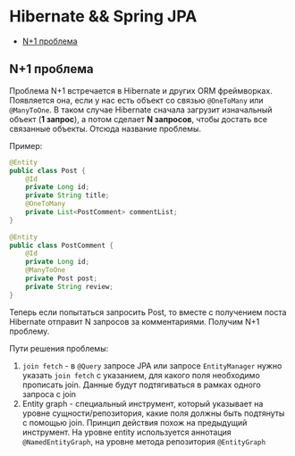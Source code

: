 # Hibernate && Spring JPA

- [N+1 проблема](#n1-проблема)

## N+1 проблема
Проблема N+1 встречается в Hibernate и других ORM фреймворках. Появляется она, если у нас есть объект со связью
`@OneToMany` или `@ManyToOne`. В таком случае Hibernate сначала загрузит изначальный объект (**1 запрос**), а потом 
сделает **N запросов**, чтобы достать все связанные объекты. Отсюда название проблемы.

Пример:
```java
@Entity
public class Post {
    @Id
    private Long id;
    private String title;
    @OneToMany
    private List<PostComment> commentList;
}
 
@Entity
public class PostComment {
    @Id
    private Long id;
    @ManyToOne
    private Post post;
    private String review;
}
```
Теперь если попытаться запросить Post, то вместе с получением поста Hibernate отправит N запросов за комментариями. 
Получим N+1 проблему. 

Пути решения проблемы:
1) `join fetch` - в `@Query` запросе JPA или запросе `EntityManager` нужно указать `join fetch` с указанием, для какого
поля необходимо прописать join. Данные будут подтягиваться в рамках одного запроса с join
2) Entity graph - специальный инструмент, который указывает на уровне сущности/репозитория, какие поля должны быть 
подтянуты с помощью join. Принцип действия похож на предыдущий инструмент. На уровне entity используется аннотация 
`@NamedEntityGraph`, на уровне метода репозитория `@EntityGraph`